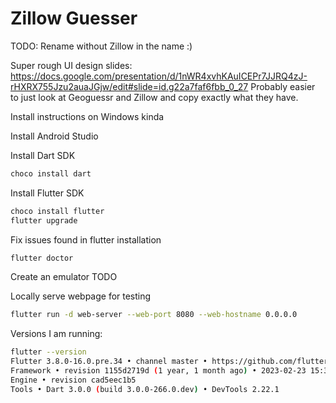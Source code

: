 # Zillow Guesser

TODO: Rename without Zillow in the name :)

Super rough UI design slides: https://docs.google.com/presentation/d/1nWR4xvhKAuICEPr7JJRQ4zJ-rHXRX755Jzu2auaJGjw/edit#slide=id.g22a7faf6fbb_0_27 
Probably easier to just look at Geoguessr and Zillow and copy exactly what they have.

Install instructions on Windows kinda

Install Android Studio

Install Dart SDK
```bash
choco install dart
```

Install Flutter SDK
```bash
choco install flutter
flutter upgrade
```

Fix issues found in flutter installation
```bash
flutter doctor
```

Create an emulator
TODO

Locally serve webpage for testing
```bash
flutter run -d web-server --web-port 8080 --web-hostname 0.0.0.0
```


Versions I am running:
```bash
flutter --version
Flutter 3.8.0-16.0.pre.34 • channel master • https://github.com/flutter/flutter.git
Framework • revision 1155d2719d (1 year, 1 month ago) • 2023-02-23 15:38:34 -0800  
Engine • revision cad5eec1b5
Tools • Dart 3.0.0 (build 3.0.0-266.0.dev) • DevTools 2.22.1
```

